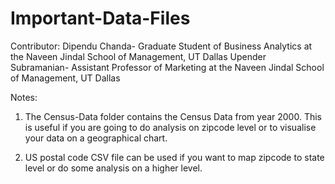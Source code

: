 # Important-Data-Files

Contributor:
Dipendu Chanda- Graduate Student of Business Analytics at the Naveen Jindal School of Management, UT Dallas
Upender Subramanian- Assistant Professor of Marketing at the Naveen Jindal School of Management, UT Dallas


Notes: 
1. The Census-Data folder contains the Census Data from year 2000. 
This is useful if you are going to do analysis on zipcode level or to visualise your data on a geographical chart.

2. US postal code CSV file can be used if you want to map zipcode to state level or do some analysis on a higher level.
